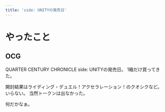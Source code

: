 ```yaml
---
title: 'side: UNITYの発売日'
---
```


# やったこと

## OCG

QUARTER CENTURY CHRONICLE side: UNITYの発売日。
1箱だけ買ってきた。

開封結果はライディング・デュエル！アクセラレーション！のクオシクなど。
いらない。
当然トークンは出なかった。

何だかなぁ。
